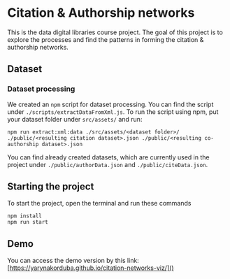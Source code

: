# Citation & Authorship networks

This is the data digital libraries course project. The goal of this project is to explore the processes and find the patterns in forming the citation & authorship networks.

## Dataset

### Dataset processing
We created an `npm` script for dataset processing. You can find the script under `./scripts/extractDataFromXml.js`.
To run the script using npm, put your dataset folder under `src/assets/` and run:
```
npm run extract:xml:data ./src/assets/<dataset folder>/ ./public/<resulting citation dataset>.json ./public/<resulting co-authorship dataset>.json
```

You can find already created datasets, which are currently used in the project under `./public/authorData.json` and `./public/citeData.json`.

## Starting the project

To start the project, open the terminal and run these commands

```
npm install
npm run start
```

## Demo
You can access the demo version by this link: [https://yarynakorduba.github.io/citation-networks-viz/]()

